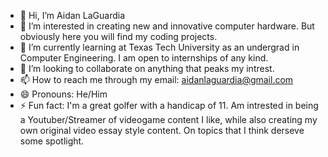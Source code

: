 - 👋 Hi, I’m Aidan LaGuardia
- 👀 I’m interested in creating new and innovative computer hardware. But obviously here you will find my coding projects.
- 🌱 I’m currently learning at Texas Tech University as an undergrad in Computer Engineering. I am open to internships of any kind.
- 💞️ I’m looking to collaborate on anything that peaks my intrest.
- 📫 How to reach me through my email: aidanlaguardia@gmail.com
- 😄 Pronouns: He/Him
- ⚡ Fun fact: I'm a great golfer with a handicap of 11. Am intrested in being a Youtuber/Streamer of videogame content I like, while also creating my own original video essay style content. On topics that I think derseve some spotlight.

<!---
AidanLaG/AidanLaG is a ✨ special ✨ repository because its `README.md` (this file) appears on your GitHub profile.
You can click the Preview link to take a look at your changes.
--->
